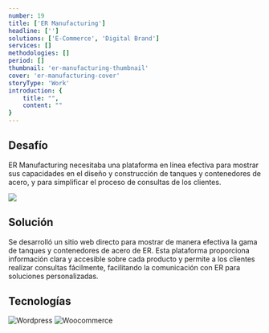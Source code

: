 ```yaml
---
number: 19
title: ['ER Manufacturing']
headline: ['']
solutions: ['E-Commerce', 'Digital Brand']
services: []
methodologies: []
period: []
thumbnail: 'er-manufacturing-thumbnail'
cover: 'er-manufacturing-cover'
storyType: 'Work'
introduction: {
    title: "",
    content: ""
}
---
```


## Desafío

ER Manufacturing necesitaba una plataforma en línea efectiva para mostrar sus capacidades en el diseño y construcción de tanques y contenedores de acero, y para simplificar el proceso de consultas de los clientes.

![](/work/er-manufacturing-figure-1.jpg)

## Solución

Se desarrolló un sitio web directo para mostrar de manera efectiva la gama de tanques y contenedores de acero de ER. Esta plataforma proporciona información clara y accesible sobre cada producto y permite a los clientes realizar consultas fácilmente, facilitando la comunicación con ER para soluciones personalizadas.

## Tecnologías

<div class="story_story__mainContent__technologies__v5XXm">
  <div class="story_story__mainContent__technologies__images__6NSg5">
    <div>
      <img loading="lazy" src="/technologies/wordpress.svg" alt="Wordpress"/>
      <img loading="lazy" src="/technologies/woocommerce.svg" alt="Woocommerce"/>
    </div>
  </div>
</div>